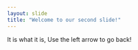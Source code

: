 ```yaml
---
layout: slide
title: "Welcome to our second slide!"
---
```

It is what it is, 
Use the left arrow to go back!
